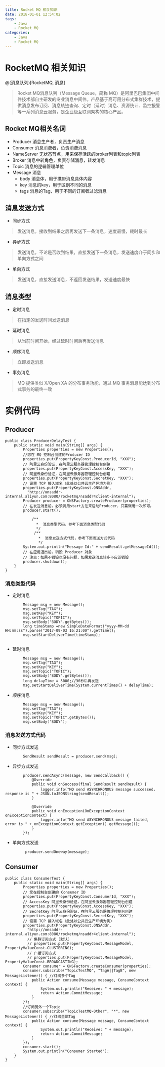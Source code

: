 ```yaml
---
title: Rocket MQ 相关知识
date: 2018-01-01 12:54:02
tags:
    - Java
    - Rocket MQ 
categories: 
    - Java
    - Rocket MQ
---
```

# RocketMQ 相关知识

@(消息队列)[RocketMQ, 消息]

> Rocket MQ消息队列（Message Queue，简称 MQ）是阿里巴巴集团中间件技术部自主研发的专业消息中间件。产品基于高可用分布式集群技术，提供消息发布订阅、消息轨迹查询、定时（延时）消息、资源统计、监控报警等一系列消息云服务，是企业级互联网架构的核心产品。

## Rocket MQ相关名词

- Producer 消息生产者，负责生产消息
- Consumer 消息消费者，负责消费消息
- NameServer 无状态节点，用来保存活跃的broker列表和topic列表
- Broker 消息中转角色，负责存储消息，转发消息
- Topic 消息的逻辑管理单位
- Message 消息
    - body 消息体，用于携带消息具体内容
    - key 消息的key，用于区别不同的消息
    - tags 消息的Tag，用于不同的订阅者过滤消息

## 消息发送方式
- 同步方式
> 发送消息，接收到结果之后再发送下一条消息，速度最慢，耗时最长
- 异步方式
> 发送消息，不论是否收到结果，直接发送下一条消息，发送速度介于同步和单向方式之间
- 单向方式 
> 发送消息，直接发送消息，不返回发送结果，发送速度最快

## 消息类型
- 定时消息
> 在指定的发送时间发送消息
- 延时消息
> 从当前时间开始，经过延时时间后再发送消息
- 顺序消息
> 立即发送消息
- 事务消息
> MQ 提供类似 X/Open XA 的分布事务功能，通过 MQ 事务消息能达到分布式事务的最终一致

# 实例代码
## Producer
```
public class ProducerDelayTest {
    public static void main(String[] args) {
        Properties properties = new Properties();
        //您在 MQ 控制台创建的Producer ID
        properties.put(PropertyKeyConst.ProducerId, "XXX");
        // 阿里云身份验证，在阿里云服务器管理控制台创建
        properties.put(PropertyKeyConst.AccessKey, "XXX");
        // 阿里云身份验证，在阿里云服务器管理控制台创建
        properties.put(PropertyKeyConst.SecretKey, "XXX");
        // 设置 TCP 接入域名（此处以公共云生产环境为例）
        properties.put(PropertyKeyConst.ONSAddr,
          "http://onsaddr-internal.aliyun.com:8080/rocketmq/nsaddr4client-internal");
        Producer producer = ONSFactory.createProducer(properties);
        // 在发送消息前，必须调用start方法来启动Producer，只需调用一次即可。
        producer.start();
      
            /**
              *  消息类型代码，参考下面消息类型代码        
              */
             /**
               *  消息发送方式代码，参考下面发送方式代码        
               */
        System.out.println("Message Id:" + sendResult.getMessageId());
        // 在应用退出前，销毁 Producer 对象
        // 注意：如果不销毁也没有问题，如果发送消息较多不应该销毁
        producer.shutdown();
    }
}
```

### 消息类型代码
- 定时消息
``` 
        Message msg = new Message();
        msg.setTag("TAG");
        msg.setKey("KEY");
        msg.setTopic("TOPIC");
        msg.setBody("BODY".getBytes());
        long timeStamp =new SimpleDateFormat("yyyy-MM-dd HH:mm:ss").parse("2017-09-03 16:21:00").getTime();
        msg.setStartDeliverTime(timeStamp);
       
```
- 延时消息
```
        Message msg = new Message();
        msg.setTag("TAG");
        msg.setKey("KEY");
        msg.setTopic("TOPIC");
        msg.setBody("BODY".getBytes()); 
        long delayTime = 3000;//30秒后再发送
        msg.setStartDeliverTime(System.currentTimes() + delayTime);
```

- 顺序消息
```
        Message msg = new Message();
        msg.setTag("TAG");
        msg.setKey("KEY");
        msg.setTopic("TOPIC".getBytes());
        msg.setBody("BODY"); 
```

### 消息发送方式代码
- 同步方式发送
```
        SendResult sendResult = producer.send(msg);
```

- 异步方式发送
```
        producer.sendAsync(message, new SendCallback() {
            @Override
            public void onSuccess(final SendResult sendResult) {
                logger.info("MQ send ASYNCHRONOUS message successed，response is " + JSON.toJSONString(sendResult));
            }

            @Override
            public void onException(OnExceptionContext onExceptionContext) {
                logger.info("MQ send ASYNCHRONOUS message failed, error is " + onExceptionContext.getException().getMessage());
            }
        });
```
- 单向方式发送
```
         producer.sendOneway(message);
```

## Consumer
```
public class ConsumerTest {
    public static void main(String[] args) {
        Properties properties = new Properties();
        // 您在控制台创建的 Consumer ID
        properties.put(PropertyKeyConst.ConsumerId, "XXX");
        // AccessKey 阿里云身份验证，在阿里云服务器管理控制台创建
        properties.put(PropertyKeyConst.AccessKey, "XXX");
        // SecretKey 阿里云身份验证，在阿里云服务器管理控制台创建
        properties.put(PropertyKeyConst.SecretKey, "XXX");
        // 设置 TCP 接入域名（此处以公共云生产环境为例）
        properties.put(PropertyKeyConst.ONSAddr,
          "http://onsaddr-internal.aliyun.com:8080/rocketmq/nsaddr4client-internal");
          // 集群订阅方式 (默认)
          // properties.put(PropertyKeyConst.MessageModel, PropertyValueConst.CLUSTERING);
          // 广播订阅方式
          // properties.put(PropertyKeyConst.MessageModel, PropertyValueConst.BROADCASTING);
        Consumer consumer = ONSFactory.createConsumer(properties);
        consumer.subscribe("TopicTestMQ", "TagA||TagB", new MessageListener() { //订阅多个Tag
            public Action consume(Message message, ConsumeContext context) {
                System.out.println("Receive: " + message);
                return Action.CommitMessage;
            }
        });
        //订阅另外一个Topic
        consumer.subscribe("TopicTestMQ-Other", "*", new MessageListener() { //订阅全部Tag
            public Action consume(Message message, ConsumeContext context) {
                System.out.println("Receive: " + message);
                return Action.CommitMessage;
            }
        });
        consumer.start();
        System.out.println("Consumer Started");
    }
}
```